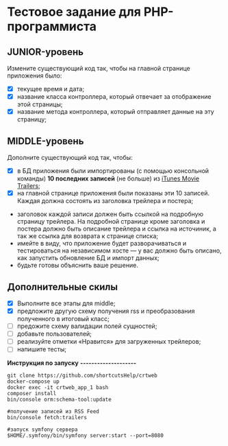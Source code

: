 Тестовое задание для PHP-программиста
=====================================

JUNIOR-уровень
--------------

Измените существующий код так, чтобы на главной странице приложения было:

* [x] текущее время и дата;
* [x] название класса контроллера, который отвечает за отображение этой страницы;
* [x] название метода контроллера, который отправляет данные на эту страницу;

MIDDLE-уровень
--------------

Дополните существующий код так, чтобы:

* [x] в БД приложения были импортированы (с помощью консольной команды) **10 последних записей** (не больше) из [iTunes Movie Trailers](https://trailers.apple.com);
* [x] на главной странице приложения были показаны эти 10 записей. Каждая должна состоять из заголовка трейлера и постера;
- заголовок каждой записи должен быть ссылкой на подробную страницу трейлера. На подробной странице кроме заголовка и постера должно быть описание трейлера и ссылка на источиник, а так же ссылка для возврата к странице списка;
- имейте в виду, что приложение будет разворачиваться и тестироваться на независимом хосте — у вас должно быть описано, как запустить обновление БД и импорт данных;
- будьте готовы объяснить ваше решение.

Дополнительные скилы
--------------------

* [x] Выполните все этапы для middle;
* [x] предложите другую схему получения rss и преобразования полученного в итоговый класс;
* [ ] предожите схему валидации полей сущностей;
* [ ] добавьте пользователей;
* [ ] реализуйте отметки «Нравится» для загруженных трейлеров;
* [ ] напишите тесты;

**Инструкция по запуску**
**--------------------**
```
git clone https://github.com/shortcutsHelp/crtweb
docker-compose up
docker exec -it crtweb_app_1 bash
composer install
bin/console orm:schema-tool:update

#получение записей из RSS Feed
bin/console fetch:trailers

#запуск symfony сервера
$HOME/.symfony/bin/symfony server:start --port=8080

```
